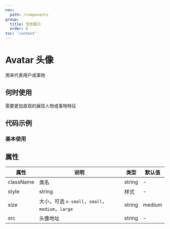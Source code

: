 ```yaml
---
nav:
  path: /components
group:
  title: 信息展示
  order: 8
toc: 'content'
---
```


# Avatar 头像
用来代表用户或事物
## 何时使用
需要更加直观的展现人物或事物特征

## 代码示例
### 基本使用

<code src='pages/Avatar/index'></code>

## 属性

| 属性 | 说明 | 类型 | 默认值 |
| --- | --- | --- | --- |
| className | 类名 | string | - |
| style | string | 样式 | - | 类名 |
| size | 大小，可选 `x-small`，`small`，`medium`，`large` | string | medium |
| src | 头像地址 | string | - | 灰色的内置图片  |
